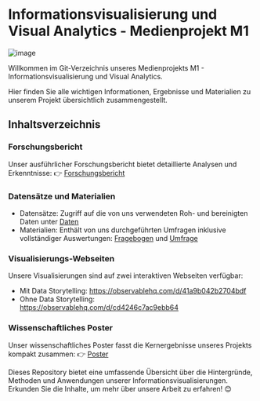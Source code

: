 # Informationsvisualisierung und Visual Analytics - Medienprojekt M1
![image](https://cordis.europa.eu/docs/article/images/2020-03/415479.jpg)

Willkommen im Git-Verzeichnis unseres Medienprojekts M1 - Informationsvisualisierung und Visual Analytics. 

Hier finden Sie alle wichtigen Informationen, Ergebnisse und Materialien zu unserem Projekt übersichtlich zusammengestellt.

## Inhaltsverzeichnis
### Forschungsbericht
Unser ausführlicher Forschungsbericht bietet detaillierte Analysen und Erkenntnisse:
👉 [Forschungsbericht](M1%20Forschungsbeitrag_Data%20Storytelling.pdf)

### Datensätze und Materialien
- Datensätze: Zugriff auf die von uns verwendeten Roh- und bereinigten Daten unter [Daten](Daten)
- Materialien: Enthält von uns durchgeführten Umfragen inklusive vollständiger Auswertungen: [Fragebogen](Fragebogen) und [Umfrage](Umfrage)

### Visualisierungs-Webseiten
Unsere Visualisierungen sind auf zwei interaktiven Webseiten verfügbar:
- Mit Data Storytelling: https://observablehq.com/d/41a9b042b2704bdf
- Ohne Data Storytelling: https://observablehq.com/d/cd4246c7ac9ebb64

### Wissenschaftliches Poster
Unser wissenschaftliches Poster fasst die Kernergebnisse unseres Projekts kompakt zusammen:
👉 [Poster](M1%20wissenschaftliches%20Poster_Data%20Storytelling.pdf)

Dieses Repository bietet eine umfassende Übersicht über die Hintergründe, Methoden und Anwendungen unserer Informationsvisualisierungen. Erkunden Sie die Inhalte, um mehr über unsere Arbeit zu erfahren! 😊
